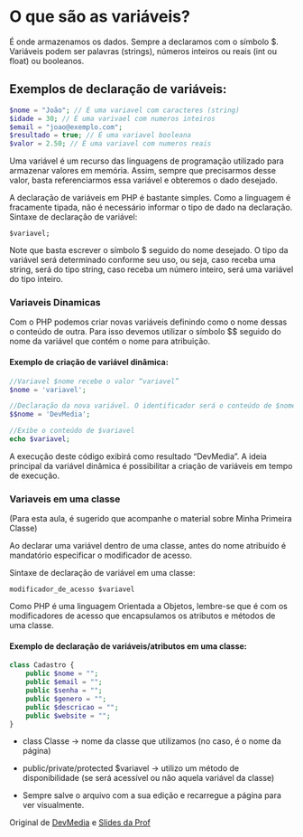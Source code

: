 # O que são as variáveis?

É onde armazenamos os dados. Sempre a declaramos com o símbolo $. Variáveis podem ser palavras (strings), números inteiros ou reais (int ou float) ou booleanos.

## Exemplos de declaração de variáveis:

```php
$nome = "João"; // É uma variavel com caracteres (string)
$idade = 30; // É uma varivael com numeros inteiros
$email = "joao@exemplo.com";
$resultado = true; // É uma variavel booleana
$valor = 2.50; // É uma variavel com numeros reais
```

Uma variável é um recurso das linguagens de programação utilizado para armazenar valores em memória. Assim, sempre que precisarmos desse valor, basta referenciarmos essa variável e obteremos o dado desejado.

A declaração de variáveis em PHP é bastante simples. Como a linguagem é fracamente tipada, não é necessário informar o tipo de dado na declaração. Sintaxe de declaração de variável:

`$variavel;`

Note que basta escrever o símbolo $ seguido do nome desejado. O tipo da variável será determinado conforme seu uso, ou seja, caso receba uma string, será do tipo string, caso receba um número inteiro, será uma variável do tipo inteiro.

### Variaveis Dinamicas
Com o PHP podemos criar novas variáveis definindo como o nome dessas o conteúdo de outra. Para isso devemos utilizar o símbolo $$ seguido do nome da variável que contém o nome para atribuição.

#### Exemplo de criação de variável dinâmica:

```php 
//Variavel $nome recebe o valor “variavel”
$nome = 'variavel';

//Declaração da nova variável. O identificador será o conteúdo de $nome
$$nome = 'DevMedia';

//Exibe o conteúdo de $variavel
echo $variavel;
```

A execução deste código exibirá como resultado “DevMedia”. A ideia principal da variável dinâmica é possibilitar a criação de variáveis em tempo de execução.

### Variaveis em uma classe

(Para esta aula, é sugerido que acompanhe o material sobre Minha Primeira Classe)

Ao declarar uma variável dentro de uma classe, antes do nome atribuído é mandatório especificar o modificador de acesso.

Sintaxe de declaração de variável em uma classe:

`modificador_de_acesso $variavel`

Como PHP é uma linguagem Orientada a Objetos, lembre-se que é com os modificadores de acesso que encapsulamos os atributos e métodos de uma classe.

#### Exemplo de declaração de variáveis/atributos em uma classe:

```php 
class Cadastro {
    public $nome = "";
    public $email = "";
    public $senha = "";
    public $genero = "";
    public $descricao = "";
    public $website = "";
}
```

* class Classe -> nome da classe que utilizamos (no caso, é o nome da página)

* public/private/protected $variavel -> utilizo um método de disponibilidade (se será acessível ou não aquela variável da classe)

* Sempre salve o arquivo com a sua edição e recarregue a página para ver visualmente.

Original de [DevMedia](https://www.devmedia.com.br/php-declaracao-e-atribuicao-de-variaveis-e-constantes/38220) e [Slides da Prof](https://docs.google.com/presentation/d/1YEwZDj3L7Isnbkl2DANMtSHwsx0Y5TaOPg0WPttDe2M/edit?slide=id.g346a92fc837_0_143#slide=id.g346a92fc837_0_143)
